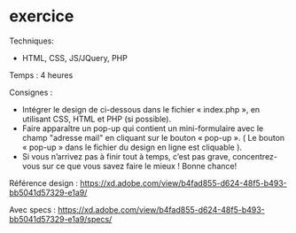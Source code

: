 # exercice

Techniques:
- HTML, CSS, JS/JQuery, PHP

Temps : 4 heures


Consignes :
- Intégrer le design de ci-dessous dans le fichier « index.php », en utilisant CSS, HTML et PHP (si possible).
- Faire apparaître un pop-up qui contient un mini-formulaire avec le champ "adresse mail" en cliquant sur le bouton « pop-up ».  ( Le bouton « pop-up » dans le fichier du design en ligne est cliquable ).
- Si vous n’arrivez pas à finir tout à temps, c’est pas grave, concentrez-vous sur ce que vous savez faire le mieux !
Bonne chance!

Référence design : 
https://xd.adobe.com/view/b4fad855-d624-48f5-b493-bb5041d57329-e1a9/

Avec specs : 
https://xd.adobe.com/view/b4fad855-d624-48f5-b493-bb5041d57329-e1a9/specs/
